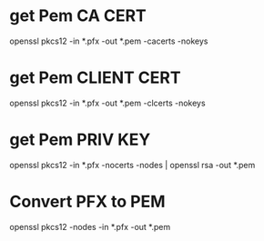 # get Pem CA CERT
openssl pkcs12 -in *.pfx -out *.pem -cacerts -nokeys

# get Pem CLIENT CERT
openssl pkcs12 -in *.pfx -out *.pem -clcerts -nokeys

# get Pem PRIV KEY
openssl pkcs12 -in *.pfx -nocerts -nodes | openssl rsa -out *.pem

# Convert PFX to PEM
openssl pkcs12 -nodes -in *.pfx -out *.pem